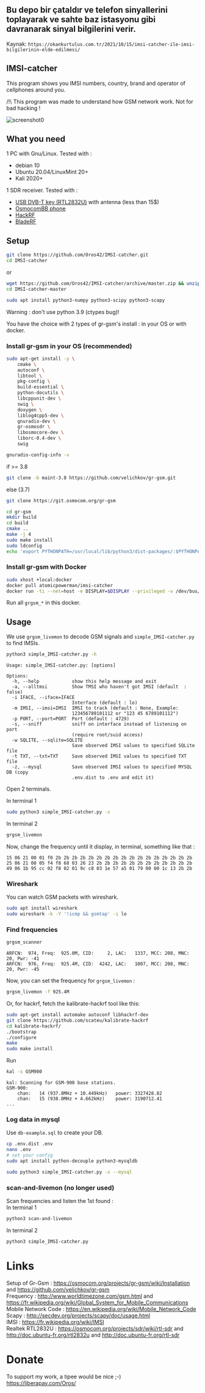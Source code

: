 ## Bu depo bir çataldır ve telefon sinyallerini toplayarak ve sahte baz istasyonu gibi davranarak sinyal bilgilerini verir.

Kaynak: `https://okankurtulus.com.tr/2021/10/15/imsi-catcher-ile-imsi-bilgilerinin-elde-edilmesi/`

## IMSI-catcher

This program shows you IMSI numbers, country, brand and operator of cellphones around you.  
  
/!\ This program was made to understand how GSM network work. Not for bad hacking !  
  

![screenshot0](capture_simple_IMSI-catcher.png)  
  

## What you need

1 PC with Gnu/Linux. Tested with :  
- debian 10  
- Ubuntu 20.04/LinuxMint 20+  
- Kali 2020+  
  
1 SDR receiver. Tested with :  
- [USB DVB-T key (RTL2832U)](https://osmocom.org/projects/sdr/wiki/rtl-sdr) with antenna (less than 15$)  
- [OsmocomBB phone](https://osmocom.org/projects/baseband/wiki/Phones)  
- [HackRF](https://greatscottgadgets.com/hackrf/)  
- [BladeRF](https://www.nuand.com/bladerf-2-0-micro/)  
  
## Setup

```bash
git clone https://github.com/Oros42/IMSI-catcher.git
cd IMSI-catcher
```
or
```bash
wget https://github.com/Oros42/IMSI-catcher/archive/master.zip && unzip -q master.zip
cd IMSI-catcher-master
```
  
```bash
sudo apt install python3-numpy python3-scipy python3-scapy
```
Warning : don't use python 3.9 (ctypes bug)!  
  
You have the choice with 2 types of gr-gsm's install : in your OS or with docker.  
  
### Install gr-gsm in your OS (recommended)

```bash
sudo apt-get install -y \
    cmake \
    autoconf \
    libtool \
    pkg-config \
    build-essential \
    python-docutils \
    libcppunit-dev \
    swig \
    doxygen \
    liblog4cpp5-dev \
    gnuradio-dev \
    gr-osmosdr \
    libosmocore-dev \
    liborc-0.4-dev \
    swig
```
```bash
gnuradio-config-info -v
```
if >= 3.8  
```bash
git clone -b maint-3.8 https://github.com/velichkov/gr-gsm.git
```
else (3.7)  
```bash
git clone https://git.osmocom.org/gr-gsm
```
  
```bash
cd gr-gsm
mkdir build
cd build
cmake ..
make -j 4
sudo make install
sudo ldconfig
echo 'export PYTHONPATH=/usr/local/lib/python3/dist-packages/:$PYTHONPATH' >> ~/.bashrc
```

### Install gr-gsm with Docker

```bash
sudo xhost +local:docker
docker pull atomicpowerman/imsi-catcher
docker run -ti --net=host -e DISPLAY=$DISPLAY --privileged -v /dev/bus/usb:/dev/bus/usb  atomicpowerman/imsi-catcher bash
```
Run all `grgsm_*` in this docker.   
  

## Usage

We use `grgsm_livemon` to decode GSM signals and `simple_IMSI-catcher.py` to find IMSIs.  
  
```bash
python3 simple_IMSI-catcher.py -h
```
```
Usage: simple_IMSI-catcher.py: [options]

Options:
  -h, --help            show this help message and exit
  -a, --alltmsi         Show TMSI who haven't got IMSI (default  : false)
  -i IFACE, --iface=IFACE
                        Interface (default : lo)
  -m IMSI, --imsi=IMSI  IMSI to track (default : None, Example:
                        123456789101112 or "123 45 6789101112")
  -p PORT, --port=PORT  Port (default : 4729)
  -s, --sniff           sniff on interface instead of listening on port
                        (require root/suid access)
  -w SQLITE, --sqlite=SQLITE
                        Save observed IMSI values to specified SQLite file
  -t TXT, --txt=TXT     Save observed IMSI values to specified TXT file
  -z, --mysql           Save observed IMSI values to specified MYSQL DB (copy
                        .env.dist to .env and edit it)
```

Open 2 terminals.  
  
In terminal 1  
```bash
sudo python3 simple_IMSI-catcher.py -s
```
  
In terminal 2  
```bash
grgsm_livemon
```
Now, change the frequency until it display, in terminal, something like that :  
``` 
15 06 21 00 01 f0 2b 2b 2b 2b 2b 2b 2b 2b 2b 2b 2b 2b 2b 2b 2b 2b 2b
25 06 21 00 05 f4 f8 68 03 26 23 2b 2b 2b 2b 2b 2b 2b 2b 2b 2b 2b 2b
49 06 1b 95 cc 02 f8 02 01 9c c8 03 1e 57 a5 01 79 00 00 1c 13 2b 2b
```

### Wireshark

You can watch GSM packets with wireshark.  
```bash
sudo apt install wireshark
sudo wireshark -k -Y '!icmp && gsmtap' -i lo
```

### Find frequencies
 
```bash
grgsm_scanner
```
```
ARFCN:  974, Freq:  925.0M, CID:     2, LAC:   1337, MCC: 208, MNC:  20, Pwr: -41
ARFCN:  976, Freq:  925.4M, CID:  4242, LAC:   1007, MCC: 208, MNC:  20, Pwr: -45
```
Now, you can set the frequency for `grgsm_livemon` :  
```bash
grgsm_livemon -f 925.4M
```
  
Or, for hackrf, fetch the kalibrate-hackrf tool like this:  
```bash
sudo apt-get install automake autoconf libhackrf-dev
git clone https://github.com/scateu/kalibrate-hackrf
cd kalibrate-hackrf/
./bootstrap
./configure
make
sudo make install
```
Run  
```bash
kal -s GSM900
```
```
kal: Scanning for GSM-900 base stations.
GSM-900:
	chan:   14 (937.8MHz + 10.449kHz)	power: 3327428.82
	chan:   15 (938.0MHz + 4.662kHz)	power: 3190712.41
...
```

### Log data in mysql

Use `db-example.sql` to create your DB.
  
```bash
cp .env.dist .env
nano .env
# set your config
sudo apt install python-decouple python3-mysqldb
```
  
```bash
sudo python3 simple_IMSI-catcher.py -s --mysql
```

### scan-and-livemon (no longer used)

Scan frequencies and listen the 1st found :  
In terminal 1  
```bash
python3 scan-and-livemon
```
  
In terminal 2  
```bash
python3 simple_IMSI-catcher.py
```

# Links

Setup of Gr-Gsm : https://osmocom.org/projects/gr-gsm/wiki/Installation and https://github.com/velichkov/gr-gsm  
Frequency : http://www.worldtimezone.com/gsm.html and https://fr.wikipedia.org/wiki/Global_System_for_Mobile_Communications  
Mobile Network Code : https://en.wikipedia.org/wiki/Mobile_Network_Code  
Scapy : http://secdev.org/projects/scapy/doc/usage.html  
IMSI : https://fr.wikipedia.org/wiki/IMSI  
Realtek RTL2832U : https://osmocom.org/projects/sdr/wiki/rtl-sdr and http://doc.ubuntu-fr.org/rtl2832u and http://doc.ubuntu-fr.org/rtl-sdr  

# Donate

To support my work, a tipee would be nice ;-)  
https://liberapay.com/Oros/  
